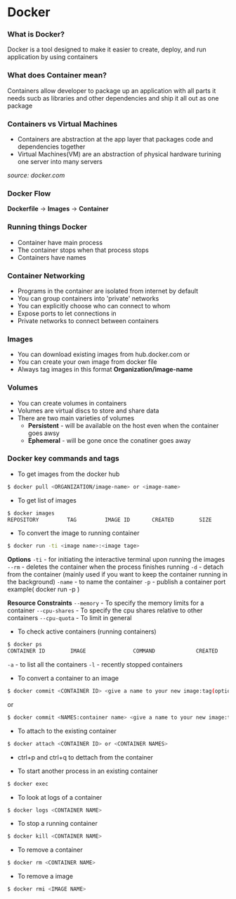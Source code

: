 # Docker

### What is Docker?
Docker is a tool designed to make it easier to create, deploy, and run application by using containers

### What does Container mean?
Containers allow developer to package up an application with all parts it needs sucb as libraries and other dependencies and ship it all out as one package

### Containers vs Virtual Machines
 - Containers are abstraction at the app layer that packages code and dependencies together
 - Virtual Machines(VM) are an abstraction of physical hardware turining one server into many servers

 *source: docker.com*

 ### Docker Flow

**Dockerfile** -> **Images** -> **Container**

### Running things Docker
- Container have main process
- The container stops when that process stops
- Containers have names

### Container Networking ###
- Programs in the container are isolated from internet by default
- You can group containers into 'private' networks
- You can explicitly choose who can connect to whom
- Expose ports to let connections in
- Private networks to connect between containers

### Images

 - You can download existing images from hub.docker.com or
 - You can create your own image from docker file
 - Always tag images in this format **Organization/image-name**

### Volumes

- You can create volumes in containers
- Volumes are virtual discs to store and share data 
- There are two main varieties of volumes
    - **Persistent** - will be available on the host even when the container goes awsy
    - **Ephemeral** - will be gone once the conatiner goes away

### Docker key commands and tags

- To get images from the docker hub

```bash
$ docker pull <ORGANIZATION/image-name> or <image-name>
```

- To get list of images

```bash
$ docker images
REPOSITORY         TAG         IMAGE ID       CREATED        SIZE
```

- To convert the image to running container

```bash
$ docker run -ti <image name>:<image tage>
```
**Options**
`-ti` - for initiating the interactive terminal upon running the images
`--rm` - deletes the container when the process finishes running
`-d` - detach from the container (mainly used if you want to keep the container running in the background)
`-name` - to name the container
`-p` - publish a container port example( docker run -p <port from local:container port>)

**Resource Constraints**
`--memory` - To specify the memory limits for a container
`--cpu-shares` - To specify the cpu shares relative to other containers
`--cpu-quota` - To limit in general

- To check active containers (running containers)

```bash
$ docker ps
CONTAINER ID        IMAGE               COMMAND             CREATED             STATUS              PORTS               NAMES
```
`-a` - to list all the containers
`-l` - recently stopped containers

- To convert a container to an image

```bash
$ docker commit <CONTAINER ID> <give a name to your new image:tag(optional)>
```
or
```bash
$ docker commit <NAMES:container name> <give a name to your new image:tag(optional)>
```

- To attach to the existing container

```bash
$ docker attach <CONTAINER ID> or <CONTAINER NAMES>
```

- ctrl+p and ctrl+q to dettach from the container

- To start another process in an existing container

```bash
$ docker exec
```

- To look at logs of a container

```bash
$ docker logs <CONTAINER NAME>
```

- To stop a running container

```bash
$ docker kill <CONTAINER NAME>
```

- To remove a container

```bash
$ docker rm <CONTAINER NAME>
```

- To remove a image

```bash
$ docker rmi <IMAGE NAME>
```
